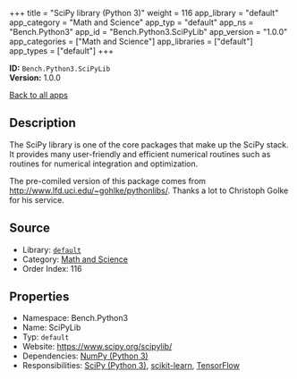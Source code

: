 ﻿+++
title = "SciPy library (Python 3)"
weight = 116
app_library = "default"
app_category = "Math and Science"
app_typ = "default"
app_ns = "Bench.Python3"
app_id = "Bench.Python3.SciPyLib"
app_version = "1.0.0"
app_categories = ["Math and Science"]
app_libraries = ["default"]
app_types = ["default"]
+++

**ID:** `Bench.Python3.SciPyLib`  
**Version:** 1.0.0  
<!--more-->

[Back to all apps](/apps/)

## Description
The SciPy library is one of the core packages that make up the SciPy stack.
It provides many user-friendly and efficient numerical routines such as routines for numerical integration and optimization.


The pre-comiled version of this package comes from
<http://www.lfd.uci.edu/~gohlke/pythonlibs/>.
Thanks a lot to Christoph Golke for his service.

## Source

* Library: [`default`](/app_libraries/default)
* Category: [Math and Science](/app_categories/math-and-science)
* Order Index: 116

## Properties

* Namespace: Bench.Python3
* Name: SciPyLib
* Typ: `default`
* Website: <https://www.scipy.org/scipylib/>
* Dependencies: [NumPy (Python 3)](/apps/Bench.Python3.NumPy)
* Responsibilities: [SciPy (Python 3)](/apps/Bench.Python3.SciPy), [scikit-learn](/apps/Bench.Python3.SciKitLearn), [TensorFlow](/apps/Bench.TensorFlow)

